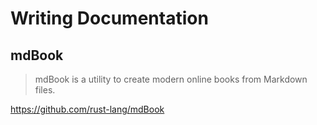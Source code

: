 # Writing Documentation

## mdBook

> mdBook is a utility to create modern online books from Markdown files.

https://github.com/rust-lang/mdBook
